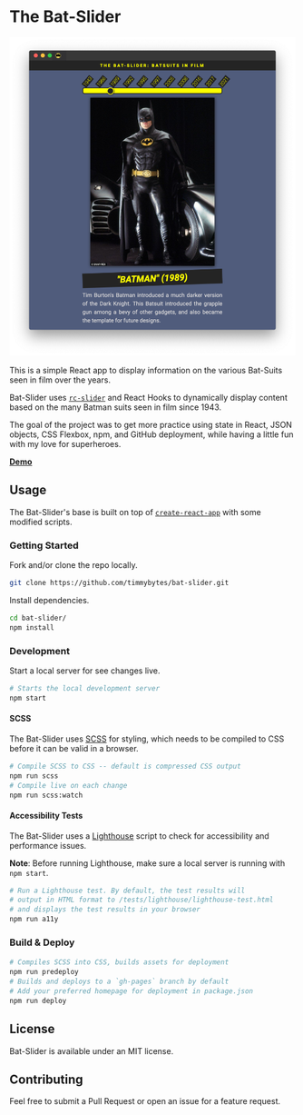 # The Bat-Slider

![The Bat-Slider Screenshot](./src/img/bat-slider-screenshot.png)

This is a simple React app to display information on the various Bat-Suits seen in film over the years.

Bat-Slider uses [`rc-slider`](https://github.com/react-component/slider) and React Hooks to dynamically display content based on the many Batman suits seen in film since 1943.

The goal of the project was to get more practice using state in React, JSON objects, CSS Flexbox, npm, and GitHub deployment, while having a little fun with my love for superheroes.

**[Demo](https://timmybytes.github.io/react-bat-slider-app/)**

## Usage

The Bat-Slider's base is built on top of [`create-react-app`](https://create-react-app.dev/) with some modified scripts.

### Getting Started

Fork and/or clone the repo locally.

```sh
git clone https://github.com/timmybytes/bat-slider.git
```

Install dependencies.

```sh
cd bat-slider/
npm install
```

### Development

Start a local server for see changes live.

```sh
# Starts the local development server
npm start
```

#### SCSS

The Bat-Slider uses [SCSS](https://sass-lang.com) for styling, which needs to be compiled to CSS before it can be valid in a browser.

```sh
# Compile SCSS to CSS -- default is compressed CSS output
npm run scss
# Compile live on each change
npm run scss:watch
```

#### Accessibility Tests

The Bat-Slider uses a [Lighthouse](https://developers.google.com/web/tools/lighthouse/) script to check for accessibility and performance issues.

**Note**: Before running Lighthouse, make sure a local server is running with `npm start`.

```sh
# Run a Lighthouse test. By default, the test results will
# output in HTML format to /tests/lighthouse/lighthouse-test.html
# and displays the test results in your browser
npm run a11y
```

### Build & Deploy

```sh
# Compiles SCSS into CSS, builds assets for deployment
npm run predeploy
# Builds and deploys to a `gh-pages` branch by default
# Add your preferred homepage for deployment in package.json
npm run deploy
```

## License

Bat-Slider is available under an MIT license.

## Contributing

Feel free to submit a Pull Request or open an issue for a feature request.
